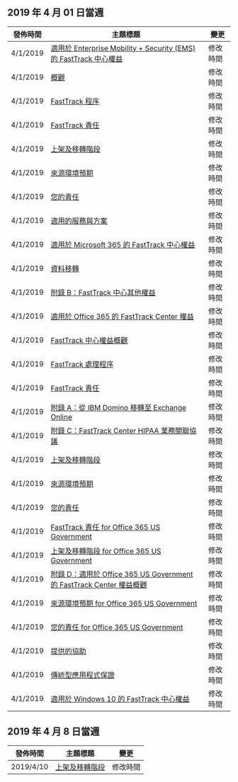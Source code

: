 <!-- This file is generated automatically each week. Changes made to this file will be overwritten.-->




## <a name="week-of-april-01-2019"></a>2019 年 4 月 01 日當週


| 發佈時間 |主題標題 | 變更 |
|------|------------|--------|
| 4/1/2019 | [適用於 Enterprise Mobility + Security (EMS) 的 FastTrack 中心權益](/FastTrack/ems-fasttrack-benefit-for-ems) | 修改時間 |
| 4/1/2019 | [概觀](/FastTrack/ems-fasttrack-benefit-overview) | 修改時間 |
| 4/1/2019 | [FastTrack 程序](/FastTrack/ems-fasttrack-process) | 修改時間 |
| 4/1/2019 | [FastTrack 責任](/FastTrack/ems-fasttrack-responsibilities) | 修改時間 |
| 4/1/2019 | [上架及移轉階段](/FastTrack/ems-onboarding-phases) | 修改時間 |
| 4/1/2019 | [來源環境預期](/FastTrack/ems-source-environment-expectations) | 修改時間 |
| 4/1/2019 | [您的責任](/FastTrack/ems-your-responsibilities) | 修改時間 |
| 4/1/2019 | [適用的服務與方案](/FastTrack/m365-eligible-services-and-plans) | 修改時間 |
| 4/1/2019 | [適用於 Microsoft 365 的 FastTrack 中心權益](/FastTrack/m365-fasttrack-benefit-overview) | 修改時間 |
| 4/1/2019 | [資料移轉](/FastTrack/o365-data-migration) | 修改時間 |
| 4/1/2019 | [附錄 B：FastTrack 中心其他權益](/FastTrack/o365-fasttrack-additional-benefits) | 修改時間 |
| 4/1/2019 | [適用於 Office 365 的 FastTrack Center 權益](/FastTrack/o365-fasttrack-benefit-for-office-365) | 修改時間 |
| 4/1/2019 | [FastTrack 中心權益概觀](/FastTrack/o365-fasttrack-benefit-overview) | 修改時間 |
| 4/1/2019 | [FastTrack 處理程序](/FastTrack/o365-fasttrack-process) | 修改時間 |
| 4/1/2019 | [FastTrack 責任](/FastTrack/o365-fasttrack-responsibilities) | 修改時間 |
| 4/1/2019 | [附錄 A：從 IBM Domino 移轉至 Exchange Online](/FastTrack/o365-from-ibm-domino-to-exchange-online) | 修改時間 |
| 4/1/2019 | [附錄 C：FastTrack Center HIPAA 業務關聯協議](/FastTrack/o365-hipaa-business-associate-agreement) | 修改時間 |
| 4/1/2019 | [上架及移轉階段](/FastTrack/o365-onboarding-and-migration) | 修改時間 |
| 4/1/2019 | [來源環境預期](/FastTrack/o365-source-environment-expectations) | 修改時間 |
| 4/1/2019 | [您的責任](/FastTrack/o365-your-responsibilities) | 修改時間 |
| 4/1/2019 | [FastTrack 責任 for Office 365 US Government](/FastTrack/us-gov-appendix-fasttrack-responsibilities) | 修改時間 |
| 4/1/2019 | [上架及移轉階段 for Office 365 US Government](/FastTrack/us-gov-appendix-onboarding-and-migration) | 修改時間 |
| 4/1/2019 | [附錄 D：適用於 Office 365 US Government 的 FastTrack Center 權益概觀](/FastTrack/us-gov-appendix-overview) | 修改時間 |
| 4/1/2019 | [來源環境預期 for Office 365 US Government](/FastTrack/us-gov-appendix-source-environment-expectations) | 修改時間 |
| 4/1/2019 | [您的責任 for Office 365 US Government](/FastTrack/us-gov-appendix-your-responsibilities) | 修改時間 |
| 4/1/2019 | [提供的協助](/FastTrack/win-10-daa-assistance-offered) | 修改時間 |
| 4/1/2019 | [傳統型應用程式保證](/FastTrack/win-10-desktop-app-assure) | 修改時間 |
| 4/1/2019 | [適用於 Windows 10 的 FastTrack 中心權益](/FastTrack/win-10-fasttrack-benefit-for-windows-10) | 修改時間 |


## <a name="week-of-april-08-2019"></a>2019 年 4 月 8 日當週


| 發佈時間 |主題標題 | 變更 |
|------|------------|--------|
| 2019/4/10 | [上架及移轉階段](/FastTrack/ems-onboarding-phases) | 修改時間 |
